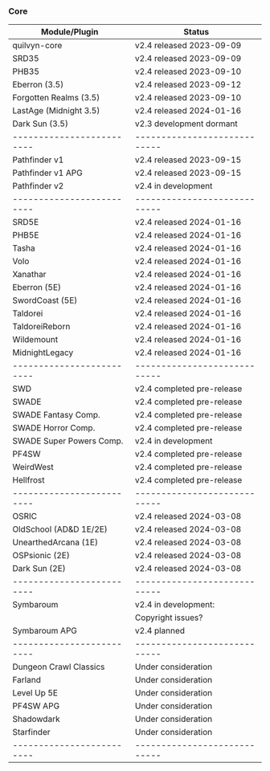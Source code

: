 ### Core
| Module/Plugin           | Status                     |
|-------------------------|----------------------------|
| quilvyn-core            | v2.4 released 2023-09-09   |
| SRD35                   | v2.4 released 2023-09-09   |
| PHB35                   | v2.4 released 2023-09-10   |
| Eberron (3.5)           | v2.4 released 2023-09-12   |
| Forgotten Realms (3.5)  | v2.4 released 2023-09-10   |
| LastAge (Midnight 3.5)  | v2.4 released 2024-01-16   |
| Dark Sun (3.5)          | v2.3 development dormant   |
|-------------------------|----------------------------|
| Pathfinder v1           | v2.4 released 2023-09-15   |
| Pathfinder v1 APG       | v2.4 released 2023-09-15   |
| Pathfinder v2           | v2.4 in development        |
|-------------------------|----------------------------|
| SRD5E                   | v2.4 released 2024-01-16   |
| PHB5E                   | v2.4 released 2024-01-16   |
| Tasha                   | v2.4 released 2024-01-16   |
| Volo                    | v2.4 released 2024-01-16   |
| Xanathar                | v2.4 released 2024-01-16   |
| Eberron (5E)            | v2.4 released 2024-01-16   |
| SwordCoast (5E)         | v2.4 released 2024-01-16   |
| Taldorei                | v2.4 released 2024-01-16   |
| TaldoreiReborn          | v2.4 released 2024-01-16   |
| Wildemount              | v2.4 released 2024-01-16   |
| MidnightLegacy          | v2.4 released 2024-01-16   |
|-------------------------|----------------------------|
| SWD                     | v2.4 completed pre-release |
| SWADE                   | v2.4 completed pre-release |
| SWADE Fantasy Comp.     | v2.4 completed pre-release |
| SWADE Horror Comp.      | v2.4 completed pre-release |
| SWADE Super Powers Comp.| v2.4 in development        |
| PF4SW                   | v2.4 completed pre-release |
| WeirdWest               | v2.4 completed pre-release |
| Hellfrost               | v2.4 completed pre-release |
|-------------------------|----------------------------|
| OSRIC                   | v2.4 released 2024-03-08   |
| OldSchool (AD&D 1E/2E)  | v2.4 released 2024-03-08   |
| UnearthedArcana (1E)    | v2.4 released 2024-03-08   |
| OSPsionic (2E)          | v2.4 released 2024-03-08   |
| Dark Sun (2E)           | v2.4 released 2024-03-08   |
|-------------------------|----------------------------|
| Symbaroum               | v2.4 in development:       |
|                         | Copyright issues?          |
| Symbaroum APG           | v2.4 planned               |
|-------------------------|----------------------------|
| Dungeon Crawl Classics  | Under consideration        |
| Farland                 | Under consideration        |
| Level Up 5E             | Under consideration        |
| PF4SW APG               | Under consideration        |
| Shadowdark              | Under consideration        |
| Starfinder              | Under consideration        |
|-------------------------|----------------------------|
